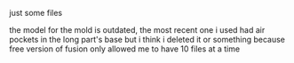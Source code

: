 just some files

the model for the mold is outdated, the most recent one i used had air pockets in the long part's base but i think i deleted it or something because free version of fusion only allowed me to have 10 files at a time
